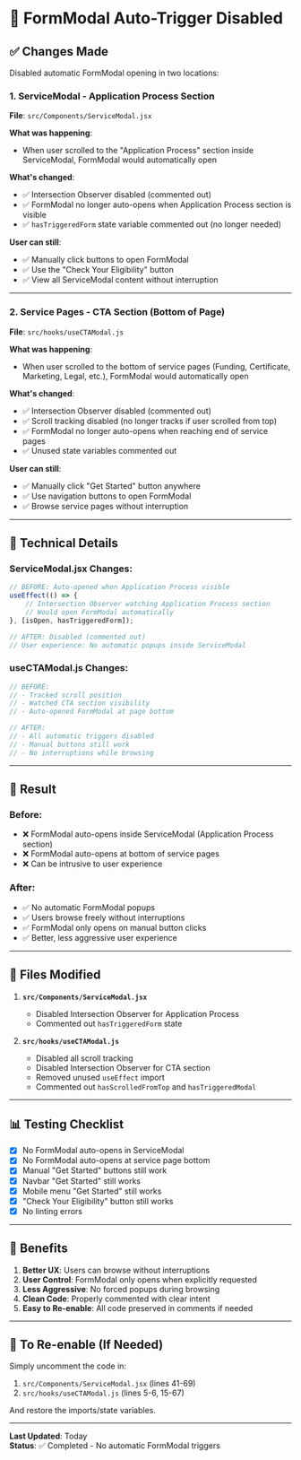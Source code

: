 # 🚫 FormModal Auto-Trigger Disabled

## ✅ Changes Made

Disabled automatic FormModal opening in two locations:

### 1. **ServiceModal - Application Process Section**
**File**: `src/Components/ServiceModal.jsx`

**What was happening**: 
- When user scrolled to the "Application Process" section inside ServiceModal, FormModal would automatically open

**What's changed**:
- ✅ Intersection Observer disabled (commented out)
- ✅ FormModal no longer auto-opens when Application Process section is visible
- ✅ `hasTriggeredForm` state variable commented out (no longer needed)

**User can still**:
- ✅ Manually click buttons to open FormModal
- ✅ Use the "Check Your Eligibility" button
- ✅ View all ServiceModal content without interruption

---

### 2. **Service Pages - CTA Section (Bottom of Page)**
**File**: `src/hooks/useCTAModal.js`

**What was happening**: 
- When user scrolled to the bottom of service pages (Funding, Certificate, Marketing, Legal, etc.), FormModal would automatically open

**What's changed**:
- ✅ Intersection Observer disabled (commented out)
- ✅ Scroll tracking disabled (no longer tracks if user scrolled from top)
- ✅ FormModal no longer auto-opens when reaching end of service pages
- ✅ Unused state variables commented out

**User can still**:
- ✅ Manually click "Get Started" button anywhere
- ✅ Use navigation buttons to open FormModal
- ✅ Browse service pages without interruption

---

## 📝 Technical Details

### ServiceModal.jsx Changes:
```javascript
// BEFORE: Auto-opened when Application Process visible
useEffect(() => {
    // Intersection Observer watching Application Process section
    // Would open FormModal automatically
}, [isOpen, hasTriggeredForm]);

// AFTER: Disabled (commented out)
// User experience: No automatic popups inside ServiceModal
```

### useCTAModal.js Changes:
```javascript
// BEFORE: 
// - Tracked scroll position
// - Watched CTA section visibility
// - Auto-opened FormModal at page bottom

// AFTER:
// - All automatic triggers disabled
// - Manual buttons still work
// - No interruptions while browsing
```

---

## 🎯 Result

### Before:
- ❌ FormModal auto-opens inside ServiceModal (Application Process section)
- ❌ FormModal auto-opens at bottom of service pages
- ❌ Can be intrusive to user experience

### After:
- ✅ No automatic FormModal popups
- ✅ Users browse freely without interruptions
- ✅ FormModal only opens on manual button clicks
- ✅ Better, less aggressive user experience

---

## 🔧 Files Modified

1. **`src/Components/ServiceModal.jsx`**
   - Disabled Intersection Observer for Application Process
   - Commented out `hasTriggeredForm` state

2. **`src/hooks/useCTAModal.js`**
   - Disabled all scroll tracking
   - Disabled Intersection Observer for CTA section
   - Removed unused `useEffect` import
   - Commented out `hasScrolledFromTop` and `hasTriggeredModal`

---

## 📊 Testing Checklist

- [x] No FormModal auto-opens in ServiceModal
- [x] No FormModal auto-opens at service page bottom
- [x] Manual "Get Started" buttons still work
- [x] Navbar "Get Started" still works
- [x] Mobile menu "Get Started" still works
- [x] "Check Your Eligibility" button still works
- [x] No linting errors

---

## 🎉 Benefits

1. **Better UX**: Users can browse without interruptions
2. **User Control**: FormModal only opens when explicitly requested
3. **Less Aggressive**: No forced popups during browsing
4. **Clean Code**: Properly commented with clear intent
5. **Easy to Re-enable**: All code preserved in comments if needed

---

## 🔄 To Re-enable (If Needed)

Simply uncomment the code in:
1. `src/Components/ServiceModal.jsx` (lines 41-69)
2. `src/hooks/useCTAModal.js` (lines 5-6, 15-67)

And restore the imports/state variables.

---

**Last Updated**: Today  
**Status**: ✅ Completed - No automatic FormModal triggers

